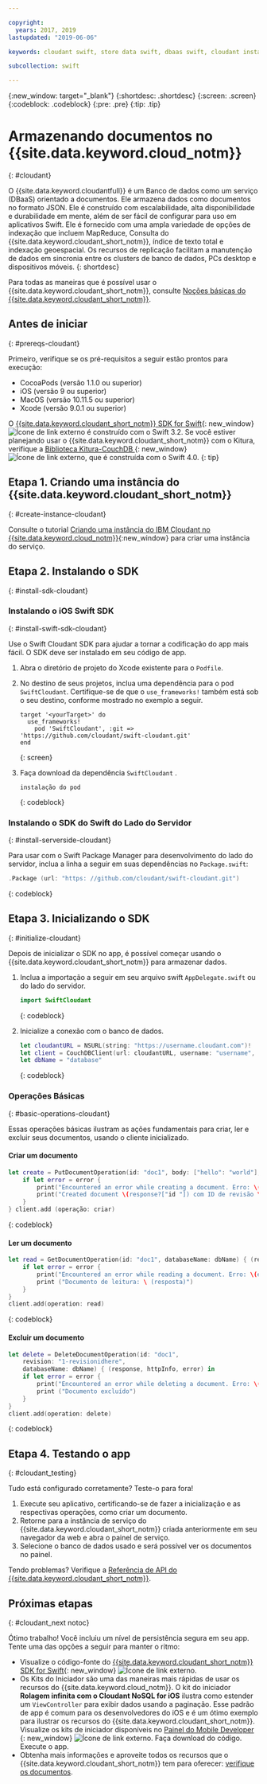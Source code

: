 ```yaml
---

copyright:
  years: 2017, 2019
lastupdated: "2019-06-06"

keywords: cloudant swift, store data swift, dbaas swift, cloudant instance swift, initialize sdk swift, create document swift, read document swift, delete document swift

subcollection: swift

---
```


{:new_window: target="_blank"}
{:shortdesc: .shortdesc}
{:screen: .screen}
{:codeblock: .codeblock}
{:pre: .pre}
{:tip: .tip}

# Armazenando documentos no  {{site.data.keyword.cloud_notm}}
{: #cloudant}

O {{site.data.keyword.cloudantfull}} é um Banco de dados como um serviço (DBaaS) orientado a documentos. Ele armazena dados como documentos no formato JSON. Ele é construído com escalabilidade, alta disponibilidade e durabilidade em mente, além de ser fácil de configurar para uso em aplicativos Swift. Ele é fornecido com uma ampla variedade de opções de indexação que incluem MapReduce,
Consulta do {{site.data.keyword.cloudant_short_notm}},
índice de texto total
e indexação geoespacial. Os recursos de replicação facilitam a manutenção de dados em sincronia entre os
clusters de banco de dados, PCs desktop e dispositivos móveis. 
{: shortdesc}

Para todas as maneiras que é possível usar o {{site.data.keyword.cloudant_short_notm}}, consulte [Noções básicas do {{site.data.keyword.cloudant_short_notm}}](/docs/services/Cloudant/basics?topic=cloudant-ibm-cloudant-basics#cloudant-nosql-db-basics).

## Antes de iniciar
{: #prereqs-cloudant}

Primeiro, verifique se os pré-requisitos a seguir estão prontos para execução:
 * CocoaPods (versão 1.1.0 ou superior)
 * iOS (versão 9 ou superior)
 * MacOS (versão 10.11.5 ou superior)
 * Xcode (versão 9.0.1 ou superior)

O [{{site.data.keyword.cloudant_short_notm}} SDK for Swift](https://github.com/cloudant/swift-cloudant){: new_window} ![Ícone de link externo](../../icons/launch-glyph.svg "Ícone de link externo") é construído com o Swift 3.2. Se você estiver planejando usar o {{site.data.keyword.cloudant_short_notm}} com o Kitura, verifique a [Biblioteca Kitura-CouchDB ](https://github.com/IBM-Swift/Kitura-CouchDB){: new_window} ![Ícone de link externo](../../icons/launch-glyph.svg "Ícone de link externo"), que é construída com o Swift 4.0.
{: tip}

## Etapa 1. Criando uma instância do  {{site.data.keyword.cloudant_short_notm}}
{: #create-instance-cloudant}

Consulte o tutorial [Criando uma instância do IBM Cloudant no {{site.data.keyword.cloud_notm}}](/docs/services/Cloudant/tutorials?topic=cloudant-creating-an-ibm-cloudant-instance-on-ibm-cloud#creating-an-ibm-cloudant-instance-on-ibm-cloud){:new_window} para criar uma instância do serviço.

## Etapa 2. Instalando o SDK
{: #install-sdk-cloudant}

### Instalando o iOS Swift SDK
{: #install-swift-sdk-cloudant}

Use o Swift Cloudant SDK para ajudar a tornar a codificação do app mais fácil. O SDK deve ser instalado em seu código de app.

1. Abra o diretório de projeto do Xcode existente para o `Podfile`.
2. No destino de seus projetos, inclua uma dependência para o pod `SwiftCloudant`. Certifique-se
de que o `use_frameworks!` também está sob o seu destino, conforme mostrado no exemplo a seguir.
    ```
    target '<yourTarget>' do
      use_frameworks!
        pod 'SwiftCloudant', :git => 'https://github.com/cloudant/swift-cloudant.git'
    end
    ```
    {: screen}

3. Faça download da dependência  ` SwiftCloudant ` .
    ```
    instalação do pod
    ```
    {: codeblock}

### Instalando o SDK do Swift do Lado do Servidor
{: #install-serverside-cloudant}

Para usar com o Swift Package Manager para desenvolvimento do lado do servidor, inclua a linha a seguir em suas dependências no `Package.swift`:
```swift
.Package (url: "https: //github.com/cloudant/swift-cloudant.git")
```
{: codeblock}

## Etapa 3. Inicializando o SDK
{: #initialize-cloudant}

Depois de inicializar o SDK no app, é possível começar usando o {{site.data.keyword.cloudant_short_notm}} para armazenar dados.

1.  Inclua a importação a seguir em seu arquivo swift `AppDelegate.swift` ou do lado do servidor.
    ```swift
    import SwiftCloudant
    ```
    {: codeblock}

2. Inicialize a conexão com o banco de dados.
    ```swift
    let cloudantURL = NSURL(string: "https://username.cloudant.com")!
    let client = CouchDBClient(url: cloudantURL, username: "username", password: "password")
    let dbName = "database"
    ```
    {: codeblock}

### Operações Básicas
{: #basic-operations-cloudant}

Essas operações básicas ilustram as ações fundamentais para criar, ler e excluir seus documentos, usando o cliente inicializado.

#### Criar um documento
```swift
let create = PutDocumentOperation(id: "doc1", body: ["hello": "world"], databaseName: dbName) {(response, httpInfo, error) in
    if let error = error {
        print("Encountered an error while creating a document. Erro: \(error)") } else {
        print("Created document \(response?["id "]) com ID de revisão \ (response? ["rev "])")
    }
} client.add (operação: criar)
```
{: codeblock}

#### Ler um documento
```swift
let read = GetDocumentOperation(id: "doc1", databaseName: dbName) { (response, httpInfo, error) in
    if let error = error {
        print("Encountered an error while reading a document. Erro: \(error)") } else {
        print ("Documento de leitura: \ (resposta)")
    }   
}
client.add(operation: read)
```
{: codeblock}

#### Excluir um documento
```swift
let delete = DeleteDocumentOperation(id: "doc1",
    revision: "1-revisionidhere",
    databaseName: dbName) { (response, httpInfo, error) in
    if let error = error {
        print("Encountered an error while deleting a document. Erro: \(error)") } else {
        print ("Documento excluído")
    }   
}
client.add(operation: delete)
```
{: codeblock}

## Etapa 4. Testando o app
{: #cloudant_testing}

Tudo está configurado corretamente? Teste-o para fora!

1. Execute seu aplicativo, certificando-se de fazer a inicialização e as respectivas operações, como criar um documento.
2. Retorne para a instância de serviço do {{site.data.keyword.cloudant_short_notm}} criada anteriormente em seu navegador da web e abra o painel de serviço.
3. Selecione o banco de dados usado e será possível ver os documentos no painel.

Tendo problemas? Verifique a [Referência de API do {{site.data.keyword.cloudant_short_notm}}](/docs/services/Cloudant/api?topic=cloudant-ibm-cloudant-basics#api-reference-overview).

## Próximas etapas
{: #cloudant_next notoc}

Ótimo trabalho! Você incluiu um nível de persistência segura em seu app. Tente uma das opções a seguir para manter o ritmo:

* Visualize o código-fonte do [{{site.data.keyword.cloudant_short_notm}} SDK for Swift](https://github.com/cloudant/swift-cloudant){: new_window} ![Ícone de link externo](../../icons/launch-glyph.svg "Ícone de link externo").
* Os Kits do Iniciador são uma das maneiras mais rápidas de usar os recursos do {{site.data.keyword.cloud_notm}}. O kit do iniciador **Rolagem infinita com o Cloudant NoSQL for iOS** ilustra como estender um `ViewController` para exibir dados usando a paginação. Esse padrão de app é comum para os desenvolvedores do iOS e é um ótimo exemplo para ilustrar os recursos do {{site.data.keyword.cloudant_short_notm}}. Visualize os kits de iniciador disponíveis no [Painel do Mobile Developer ](https://{DomainName}/developer/mobile/dashboard){: new_window} ![Ícone de link externo](../../icons/launch-glyph.svg "Ícone de link externo"). Faça download do código. Execute o app.
* Obtenha mais informações e aproveite todos os recursos que o {{site.data.keyword.cloudant_short_notm}} tem para oferecer: [verifique os documentos](/docs/services/Cloudant?topic=cloudant-ibm-cloudant-basics).

